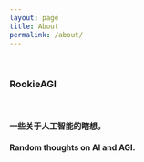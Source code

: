 ```yaml
---
layout: page
title: About
permalink: /about/
---
```

<br>

### RookieAGI

<br>

#### 一些关于人工智能的瞎想。  
#### Random thoughts on AI and AGI.  